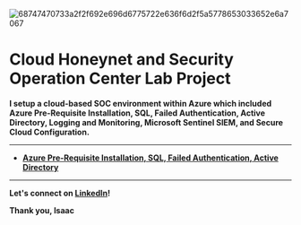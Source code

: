 ![68747470733a2f2f692e696d6775722e636f6d2f5a5778653033652e6a7067](https://user-images.githubusercontent.com/109401839/236074279-96ae8c16-e42d-43bf-9e33-2b2b3d4b5cde.jpg)

<h1>Cloud Honeynet and Security Operation Center Lab Project</h1>

<b> I setup a cloud-based SOC environment within Azure which included Azure Pre-Requisite Installation, SQL, Failed Authentication, Active Directory, Logging and Monitoring, Microsoft Sentinel SIEM, and Secure Cloud Configuration.<b/>

---

- <b>[Azure Pre-Requisite Installation, SQL, Failed Authentication, Active Directory](https://github.com/Isaac-Ayanda/Cloud-SOC-PreReq)<b>
<!-- - <b>[Logging and Monitoring](https://github.com/fnabeel/Logging-and-Monitoring)<b>
- <b>[Microsoft Sentinel SIEM](https://github.com/fnabeel/Microsoft-Sentinel-SIEM-)<b>
- <b>[Secure Cloud Configuration](https://github.com/fnabeel/Secure-Cloud-Configuration)<b>
- <b>[Comprehensive Summary](https://github.com/fnabeel/Cloud-SOC-Final)<b> -->

----

Let's connect on [LinkedIn](https://www.linkedin.com/in/isaacayanda/)! 

Thank you, Isaac
